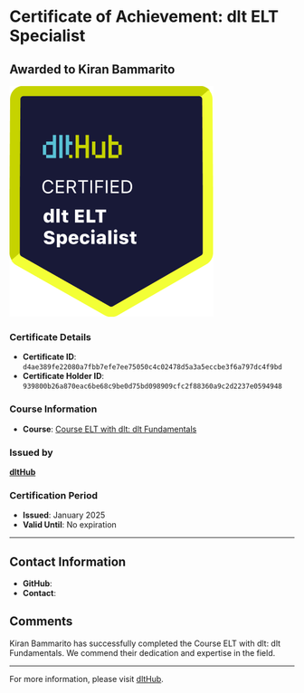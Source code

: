 
# Certificate of Achievement: dlt ELT Specialist

## Awarded to **Kiran Bammarito**

![Course Image](../badges/dlt_ELT_specialist.png)

### Certificate Details
- **Certificate ID**: `d4ae389fe22080a7fbb7efe7ee75050c4c02478d5a3a5eccbe3f6a797dc4f9bd`
- **Certificate Holder ID**: `939800b26a870eac6be68c9be0d75bd098909cfc2f88360a9c2d2237e0594948`

### Course Information
- **Course**: [Course ELT with dlt: dlt Fundamentals](https://github.com/dlt-hub/dlthub-education/tree/main/courses/dlt_fundamentals_dec_2024)

### Issued by
[**dltHub**](https://dlthub.com/) 

### Certification Period
- **Issued**: January 2025
- **Valid Until**: No expiration

---

## Contact Information
- **GitHub**: 
- **Contact**: 

## Comments
Kiran Bammarito has successfully completed the Course ELT with dlt: dlt Fundamentals. We commend their dedication and expertise in the field.

---

For more information, please visit [dltHub](https://dlthub.com/).
    